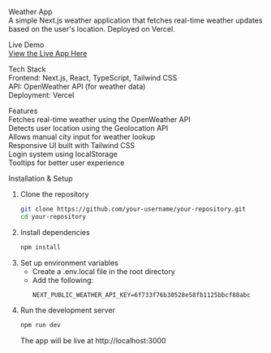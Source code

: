 Weather App  
A simple Next.js weather application that fetches real-time weather updates based on the user's location. Deployed on Vercel.  

 Live Demo  
[View the Live App Here](https://weatherapp-sepia-alpha.vercel.app/)  

Tech Stack  
Frontend: Next.js, React, TypeScript, Tailwind CSS  
API: OpenWeather API (for weather data)  
Deployment: Vercel  

Features  
Fetches real-time weather using the OpenWeather API  
Detects user location using the Geolocation API  
Allows manual city input for weather lookup  
Responsive UI built with Tailwind CSS  
Login system using localStorage  
Tooltips for better user experience  

 Installation & Setup  
1. Clone the repository  
   ```bash
   git clone https://github.com/your-username/your-repository.git
   cd your-repository
   ```  
2. Install dependencies  
   ```bash
   npm install
   ```  
3. Set up environment variables  
   - Create a .env.local file in the root directory  
   - Add the following:  
     ```
     NEXT_PUBLIC_WEATHER_API_KEY=6f733f76b30528e58fb1125bbcf88abc
     ```  
4. Run the development server  
   ```bash
   npm run dev
   ```  
   The app will be live at http://localhost:3000  
